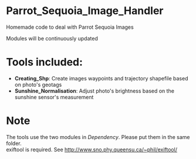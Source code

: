 # Parrot_Sequoia_Image_Handler
Homemade code to deal with Parrot Sequoia Images

Modules will be continuously updated  
  
# Tools included:
  - **Creating_Shp**: Create images waypoints and trajectory shapefile based on photo's geotags  
  - **Sunshine_Normalisation**: Adjust photo's brightness based on the sunshine sensor's measurement  
  
# Note
The tools use the two modules in _Dependency_. Please put them in the same folder.  
exiftool is required. See http://www.sno.phy.queensu.ca/~phil/exiftool/

